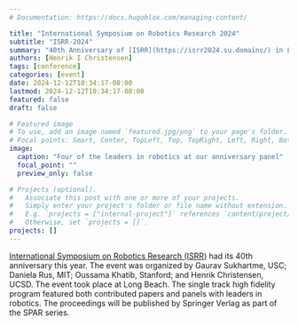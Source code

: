 ```yaml
---
# Documentation: https://docs.hugoblox.com/managing-content/

title: "International Symposium on Robotics Research 2024"
subtitle: "ISRR-2024"
summary: "40th Anniversary of [ISRR](https://isrr2024.su.domains/) in Long Beach, CA organized by Gaurav Sukhatme, Daniela Rus, Oussama Khatib and Henrik Christensen. An amazing celebration of robotics research from science to systems"
authors: [Henrik I Christensen]
tags: [conference]
categories: [event]
date: 2024-12-12T10:34:17-08:00
lastmod: 2024-12-12T10:34:17-08:00
featured: false
draft: false

# Featured image
# To use, add an image named `featured.jpg/png` to your page's folder.
# Focal points: Smart, Center, TopLeft, Top, TopRight, Left, Right, BottomLeft, Bottom, BottomRight.
image:
  caption: "Four of the leaders in robotics at our anniversary panel"
  focal_point: ""
  preview_only: false

# Projects (optional).
#   Associate this post with one or more of your projects.
#   Simply enter your project's folder or file name without extension.
#   E.g. `projects = ["internal-project"]` references `content/project/deep-learning/index.md`.
#   Otherwise, set `projects = []`.
projects: []
---
```

[International Symposium on Robotics Research (ISRR)](https://isrr2024.su.domains/) had its 40th anniversary this year. The event was organized by  Gaurav Sukhartme, USC; Daniela Rus, MIT; Oussama Khatib, Stanford; and Henrik Christensen, UCSD. The event took place at Long Beach. The single track high fidelity program featured both contributed papers and panels with leaders in robotics. The proceedings will be published by Springer Verlag as part of the SPAR series. 
